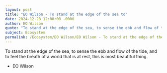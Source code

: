 ```yaml
---
layout: post
title: "EO Wilson - To stand at the edge of the sea to"
date: 2024-12-28 12:00:00 -0000
author: EO Wilson
quote: "To stand at the edge of the sea, to sense the ebb and flow of the tide, and to feel the breath of a world that is at rest, this is most beautiful thing."
subject: Ecosystem
permalink: /Ecosystem/EO Wilson/EO Wilson - To stand at the edge of the sea to
---
```


To stand at the edge of the sea, to sense the ebb and flow of the tide, and to feel the breath of a world that is at rest, this is most beautiful thing.

- EO Wilson
